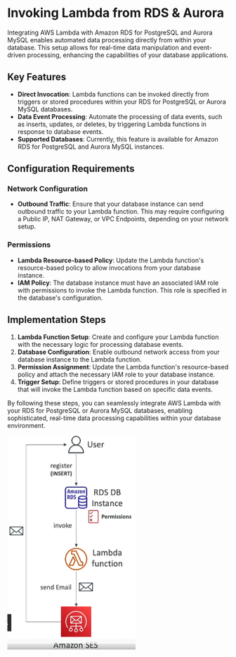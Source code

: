 # Invoking Lambda from RDS & Aurora

Integrating AWS Lambda with Amazon RDS for PostgreSQL and Aurora MySQL enables automated data processing directly from within your database. This setup allows for real-time data manipulation and event-driven processing, enhancing the capabilities of your database applications.

## Key Features

- **Direct Invocation**: Lambda functions can be invoked directly from triggers or stored procedures within your RDS for PostgreSQL or Aurora MySQL databases.
- **Data Event Processing**: Automate the processing of data events, such as inserts, updates, or deletes, by triggering Lambda functions in response to database events.
- **Supported Databases**: Currently, this feature is available for Amazon RDS for PostgreSQL and Aurora MySQL instances.

## Configuration Requirements

### Network Configuration

- **Outbound Traffic**: Ensure that your database instance can send outbound traffic to your Lambda function. This may require configuring a Public IP, NAT Gateway, or VPC Endpoints, depending on your network setup.

### Permissions

- **Lambda Resource-based Policy**: Update the Lambda function's resource-based policy to allow invocations from your database instance.
- **IAM Policy**: The database instance must have an associated IAM role with permissions to invoke the Lambda function. This role is specified in the database's configuration.

## Implementation Steps

1. **Lambda Function Setup**: Create and configure your Lambda function with the necessary logic for processing database events.
2. **Database Configuration**: Enable outbound network access from your database instance to the Lambda function.
3. **Permission Assignment**: Update the Lambda function's resource-based policy and attach the necessary IAM role to your database instance.
4. **Trigger Setup**: Define triggers or stored procedures in your database that will invoke the Lambda function based on specific data events.

By following these steps, you can seamlessly integrate AWS Lambda with your RDS for PostgreSQL or Aurora MySQL databases, enabling sophisticated, real-time data processing capabilities within your database environment.

![Lambda Invocation from RDS & Aurora](../resources/images/lambda/invoke-lambda-via-RDS.png)